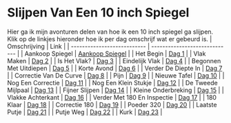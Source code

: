 # Slijpen Van Een 10 inch Spiegel

Hier ga ik mijn avonturen delen van hoe ik een 10 inch spiegel ga slijpen. Klik op de linkjes hieronder hoe ik per dag omschrijf wat er gebeurd is.
| Omschrijving                | Link                          |
| --------------------------- | ----------------------------- |
| Aankoop Spiegel             | [Aankoop Spiegel](aankoop.md) |
| Het Begin                   | [Dag 1](./dag1/)              |
| Vlak Maken                  | [Dag 2](./dag2/)              |
| Is Het Vlak?                | [Dag 3](./dag3/)              |
| Eindelijk Vlak              | [Dag 4](./dag4/)              |
| Begonnen Met Uitdiepen      | [Dag 5](./dag5/)              |
| Korte Avond                 | [Dag 6](./dag6/)              |
| Verder De Diepte In         | [Dag 7](./dag7/)              |
| Correctie Van De Curve      | [Dag 8](./dag8/)              |
| Pijn                        | [Dag 9](./dag9/)              |
| Nieuwe Tafel                | [Dag 10](./dag10/)            |
| Nog Een Correctie           | [Dag 11](./dag11/)            |
| Nog Een Klein Stukje        | [Dag 12](./dag12/)            |
| De Tweede Mijlpaal          | [Dag 13](./dag13/)            |
| Fijner Slijpen              | [Dag 14](./dag14/)            |
| Kleine Onderbreking         | [Dag 15](./dag15/)            |
| Vlakke Achterkant           | [Dag 16](./dag16/)            |
| Verder Met 180 En Inspectie | [Dag 17](./dag17/)            |
| 180 Klaar                   | [Dag 18](./dag18/)            |
| Correctie 180               | [Dag 19](./dag19/)            |
| Poeder 320                  | [Dag 20](./dag20/)            |
| Laatste Putje               | [Dag 21](./dag21/)            |
| Putje Weg                   | [Dag 22](./dag22/)            |
| Kurk                        | [Dag 23](./dag23/)            |